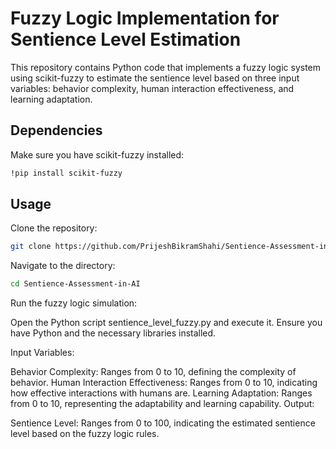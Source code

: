 # Fuzzy Logic Implementation for Sentience Level Estimation

This repository contains Python code that implements a fuzzy logic system using scikit-fuzzy to estimate the sentience level based on three input variables: behavior complexity, human interaction effectiveness, and learning adaptation.

## Dependencies

Make sure you have scikit-fuzzy installed:

```bash
!pip install scikit-fuzzy
```
## Usage
Clone the repository:

```bash
git clone https://github.com/PrijeshBikramShahi/Sentience-Assessment-in-AI.git
```
Navigate to the directory:

```bash
cd Sentience-Assessment-in-AI
```
Run the fuzzy logic simulation:

Open the Python script sentience_level_fuzzy.py and execute it. Ensure you have Python and the necessary libraries installed.

Input Variables:

Behavior Complexity: Ranges from 0 to 10, defining the complexity of behavior.
Human Interaction Effectiveness: Ranges from 0 to 10, indicating how effective interactions with humans are.
Learning Adaptation: Ranges from 0 to 10, representing the adaptability and learning capability.
Output:

Sentience Level: Ranges from 0 to 100, indicating the estimated sentience level based on the fuzzy logic rules.


